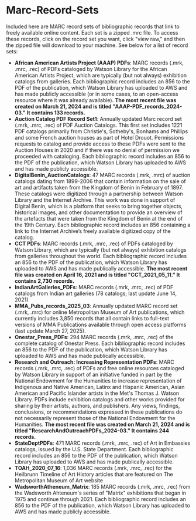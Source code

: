 # Marc-Record-Sets
Included here are MARC record sets of bibliographic records that link to freely available online content. Each set is a zipped .mrc file. To access these records, click on the record set you want, click "view raw," and then the zipped file will download to your machine. See below for a list of record sets:
- **African American Artists Project (AAAP) PDFs**: MARC records (.mrk, .mrc, .rec) of PDFs cataloged by Watson Library for the African American Artists Project, which are typically (but not always) exhibition catalogs from galleries. Each bibliographic record includes an 856 to the PDF of the publication, which Watson Library has uploaded to AWS and has made publicly accessible (or in some cases, to an open-access resource where it was already available). **The most recent file was created on March 21, 2024 and is titled "AAAP-PDF_records_2024-03." It contains 133 records.**
- **Auction Catalog PDF Record Set1**: Annually updated Marc record set (.mrk, .mrc, .rec) of PDF Auction Catalogs. This first set includes 1221 PDF catalogs primarily from Christie's, Sotheby's, Bonhams and Phillips and some French auction houses as part of Hotel Drouot. Permissions requests to catalog and provide access to these PDFs were sent to the Auction Houses in 2020 and if there was no denial of permission we proceeded with cataloging. Each bibliographic record includes an 856 to the PDF of the publication, which Watson Library has uploaded to AWS and has made publicly accessible.
- **DigitalBenin_AuctionCatalogs**: 47 MARC records (.mrk, .mrc) of auction catalogs dating from 1899-2006 that contain information on the sale of art and artifacts taken from the Kingdom of Benin in February of 1897. These catalogs were digitized through a partnership between Watson Library and the Internet Archive. This work was done in support of Digital Benin, which is a platform that seeks to bring together objects, historical images, and other documentation to provide an overview of the artefacts that were taken from the Kingdom of Benin at the end of the 19th Century. Each bibliographic record includes an 856 containing a link to the Internet Archive’s freely available digitized copy of the catalog.
- **CCT PDFs**: MARC records (.mrk, .mrc, .rec) of PDFs cataloged by Watson Library, which are typically (but not always) exhibition catalogs from galleries throughout the world. Each bibliographic record includes an 856 to the PDF of the publication, which Watson Library has uploaded to AWS and has made publically accessible. **The most recent file was created on April 16, 2021 and is titled "CCT_2021_05_11." It contains 2,730 records.**
- **IndianArtGalleries_PDFs**: MARC records (.mrk, .mrc, .rec) of PDF catalogs from Indian art galleries (78 catalogs; last update June 14, 2021)
- **MMA_Pubs_records_2025_03**: Annually updated MARC record set (.mrk, .mrc) for online Metropolitan Museum of Art publications, which currently includes 3,850 records that all contain links to full-text versions of MMA Publications available through open access platforms (last update March 27, 2025).
- **Onestar_Press_PDFs**: 294 MARC records (.mrk, .mrc, .rec) of the complete catalog of Onestar Press. Each bibliographic record includes an 856 to the PDF of the publication, which Watson Library has uploaded to AWS and has made publically accessible.
- **Research and Outreach: Increasing Representation PDFs**: MARC records (.mrk, .mrc, .rec) of PDFs and free online resources cataloged by Watson Library in support of an initiative funded in part by the National Endowment for the Humanities to increase representation of Indigenous and Native American, Latinx and Hispanic American, Asian American and Pacific Islander artists in the Met's Thomas J. Watson Library. PDFs include exhibition catalogs and other works provided for sharing by their artists, authors, and publishers. Any views, findings, conclusions, or recommendations expressed in these publications do not necessarily represent those of the National Endowment for the Humanities. **The most recent file was created on March 21, 2024 and is titled "ResearchAndOutreachPDFs_2024-03." It contains 244 records.**
- **StateDeptPDFs**: 471 MARC records (.mrk, .mrc, .rec) of Art in Embassies catalogs, issued by the U.S. State Department. Each bibliographic record includes an 856 to the PDF of the publication, which Watson Library has uploaded to AWS and has made publically accessible.
- **TOAH_2020_07_16**: 1,036 MARC records (.mrk, .mrc, .rec) for the Heilbrunn Timeline of Art History articles that are featured on The Metropolitan Museum of Art website
- **WadsworthAtheneum_Matrix**: 185 MARC records (.mrk, .mrc, .rec) from the Wadsworth Ahteneum's series of "Matrix" exhibitions that began in 1975 and continue through 2021. Each bibliographic record includes an 856 to the PDF of the publication, which Watson Library has uploaded to AWS and has made publicly accessible.
